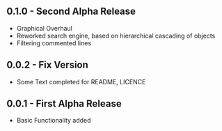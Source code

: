 ## 0.1.0 - Second Alpha Release
* Graphical Overhaul
* Reworked search engine, based on hierarchical cascading of objects
* Filtering commented lines

## 0.0.2 - Fix Version
* Some Text completed for README, LICENCE

## 0.0.1 - First Alpha Release
* Basic Functionality added
